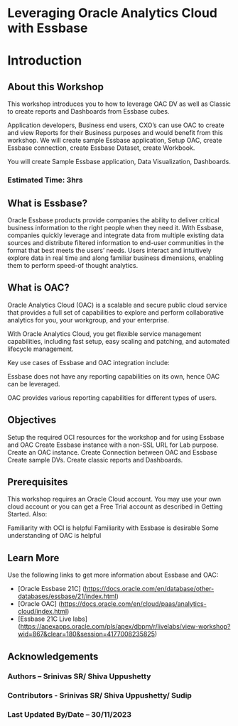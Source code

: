 # Leveraging Oracle Analytics Cloud with Essbase

# Introduction

## About this Workshop

This workshop introduces you to how to leverage OAC DV as well as Classic to create reports and Dashboards from Essbase cubes.

Application developers, Business end users, CXO’s can use OAC to create and view Reports for their Business purposes and would benefit from this workshop. We will create sample Essbase application, Setup OAC, create Essbase connection, create Essbase Dataset, create Workbook.

You will create Sample Essbase application, Data Visualization, Dashboards.

### Estimated Time: 3hrs

## What is Essbase?

Oracle Essbase products provide companies the ability to deliver critical business information to the right people when they need it. With Essbase, companies quickly leverage and integrate data from multiple existing data sources and distribute filtered information to end-user communities in the format that best meets the users’ needs. Users interact and intuitively explore data in real time and along familiar business dimensions, enabling them to perform speed-of thought analytics.

## What is OAC?

Oracle Analytics Cloud (OAC) is a scalable and secure public cloud service that provides a full set of capabilities to explore and perform collaborative analytics for you, your workgroup, and your enterprise.

With Oracle Analytics Cloud, you get flexible service management capabilities, including fast setup, easy scaling and patching, and automated lifecycle management.

Key use cases of Essbase and OAC integration include:

Essbase does not have any reporting capabilities on its own, hence OAC can be leveraged.

OAC provides various reporting capabilities for different types of users.

## Objectives

Setup the required OCI resources for the workshop and for using Essbase and OAC
Create Essbase instance with a non-SSL URL for Lab purpose.
Create an OAC instance.
Create Connection between OAC and Essbase
Create sample DVs.
Create classic reports and Dashboards.

## Prerequisites

This workshop requires an Oracle Cloud account. You may use your own cloud account or you can get a Free Trial account as described in Getting Started. Also:

Familiarity with OCI is helpful
Familiarity with Essbase is desirable
Some understanding of OAC is helpful

## Learn More

Use the following links to get more information about Essbase and OAC:

* [Oracle Essbase 21C] (https://docs.oracle.com/en/database/other-databases/essbase/21/index.html)
* [Oracle OAC] (https://docs.oracle.com/en/cloud/paas/analytics-cloud/index.html)
* [Essbase 21C Live labs] (https://apexapps.oracle.com/pls/apex/dbpm/r/livelabs/view-workshop?wid=867&clear=180&session=4177008235825)

## Acknowledgements

### Authors – Srinivas SR/ Shiva Uppushetty
### Contributors - Srinivas SR/ Shiva Uppushetty/ Sudip
### Last Updated By/Date – 30/11/2023
